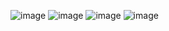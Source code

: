 ![image](https://github.com/user-attachments/assets/7f131b0b-05b5-4aca-87b1-1f3083ef974c)
![image](https://github.com/user-attachments/assets/5dbaeb20-15db-4be8-864e-9ce7d7e50ba2)
![image](https://github.com/user-attachments/assets/9f261666-21ae-49ed-ad00-3ba3f29b9e2f)
![image](https://github.com/user-attachments/assets/d4d6875b-030a-4c13-8543-beef5e62e3cd)


